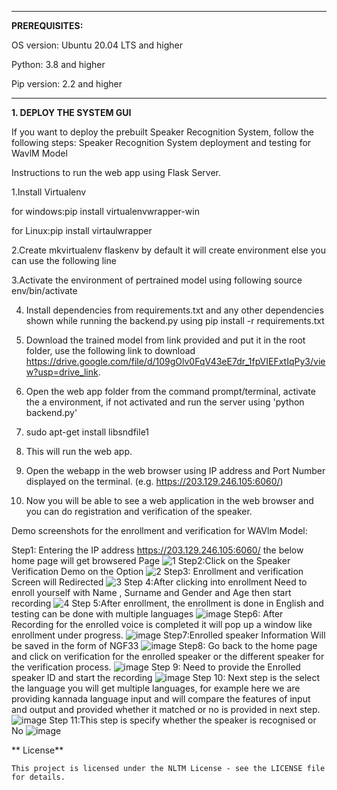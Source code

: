 
____________
**PREREQUISITES:**

OS version: Ubuntu 20.04 LTS and higher

Python: 3.8 and higher

Pip version: 2.2 and higher

------------------------------------------

**1. DEPLOY THE SYSTEM GUI**

If you want to deploy the prebuilt Speaker Recognition System, follow the following steps:
Speaker Recognition System deployment and testing for WavlM Model

Instructions to run the web app using Flask Server.

 1.Install Virtualenv 
 
 for windows:pip install virtualenvwrapper-win

 for Linux:pip install virtaulwrapper

 2.Create mkvirtualenv flaskenv by default it will create environment else you can use the following line
 
 3.Activate the environment of pertrained model using following source env/bin/activate

 4. Install dependencies from requirements.txt and any other dependencies shown while running the backend.py using pip install -r requirements.txt
   
 5. Download the trained model from link provided and put it in the root folder, use  the following link to download https://drive.google.com/file/d/109gOlv0FqV43eE7dr_1fpVIEFxtIqPy3/view?usp=drive_link.
   
 6. Open the web app folder from the command prompt/terminal, activate the a environment, if not activated and run the server using 'python backend.py'
   
 7. sudo apt-get install libsndfile1
   
 8. This will run the web app.
   
 9. Open the webapp in the web browser using IP address and Port Number displayed on the terminal. (e.g. https://203.129.246.105:6060/)
   
 10. Now you will be able to see a web application in the web browser and you can do registration and verification of the speaker.

Demo screenshots for the enrollment and verification for WAVlm Model:

Step1: Entering the IP address  https://203.129.246.105:6060/ the below home page will get browsered Page
![1](https://github.com/SR-MEiTY/Speaker_Recognition2/assets/104900510/f17ca5ef-facf-457e-b779-00745be69c0f)
Step2:Click on the Speaker Verification Demo on the Option
![2](https://github.com/SR-MEiTY/Speaker_Recognition2/assets/104900510/3de4911b-01ed-4600-8bb8-f4ff523f26dd)
Step3: Enrollment and verification Screen will Redirected
![3](https://github.com/SR-MEiTY/Speaker_Recognition2/assets/104900510/cf551f12-5c77-4e1f-9d4b-1a5584f3e855)
Step 4:After clicking into enrollment Need to enroll yourself with Name , Surname and Gender and Age then start recording 
![4](https://github.com/SR-MEiTY/Speaker_Recognition2/assets/104900510/01eed03e-de32-43dc-84f2-e07cd8b2eb19)
 Step 5:After enrollment, the enrollment is done in English and testing can be done with multiple languages
 ![image](https://github.com/SR-MEiTY/Speaker_Recognition2/assets/104900510/62c4839e-963b-40fa-a601-78f872a8895d)
 Step6: After Recording for the enrolled voice is completed it will pop up a window like enrollment under progress.
 ![image](https://github.com/SR-MEiTY/Speaker_Recognition2/assets/104900510/44740a78-51e2-4842-9830-54071114cc64)
 Step7:Enrolled speaker Information Will be saved in the form of NGF33
 ![image](https://github.com/SR-MEiTY/Speaker_Recognition2/assets/104900510/2b9f941f-d3fb-4444-a734-54752122d40c)
 Step8: Go back to the home page and click on verification for the enrolled speaker or the different speaker for the verification process.
 ![image](https://github.com/SR-MEiTY/Speaker_Recognition2/assets/104900510/34be2636-d029-4587-b755-e56366b5475b)
 Step 9: Need to provide the Enrolled speaker ID and start the recording 
 ![image](https://github.com/SR-MEiTY/Speaker_Recognition2/assets/104900510/41435b08-291c-4190-8564-d186bab03340)
 Step 10: Next step is the select the language you will get multiple languages, for example here we are providing kannada language input and will compare the features of input and output and provided 
 whether it matched or no is provided in next step.
 ![image](https://github.com/SR-MEiTY/Speaker_Recognition2/assets/104900510/a073307a-e99f-437b-b36a-727bd8e5175c)
 Step 11:This step is specify whether the speaker is recognised or No
 ![image](https://github.com/SR-MEiTY/Speaker_Recognition2/assets/104900510/9f925f96-c797-43e8-aede-0a35ed06aa2f)

** License**
    
    This project is licensed under the NLTM License - see the LICENSE file for details.




